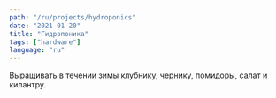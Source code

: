 ```yaml
---
path: "/ru/projects/hydroponics"
date: "2021-01-20"
title: "Гидропоника"
tags: ["hardware"]
language: "ru"
---
```


Выращивать в течении зимы клубнику, чернику, помидоры, салат и килантру.
